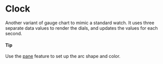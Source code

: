 # Clock
Another variant of gauge chart to mimic a standard watch. It uses three separate data values to render the dials, and updates the values for each second.

####  Tip
Use the [pane](http://api.highcharts.com/highcharts/pane) feature to set up the arc shape and color.